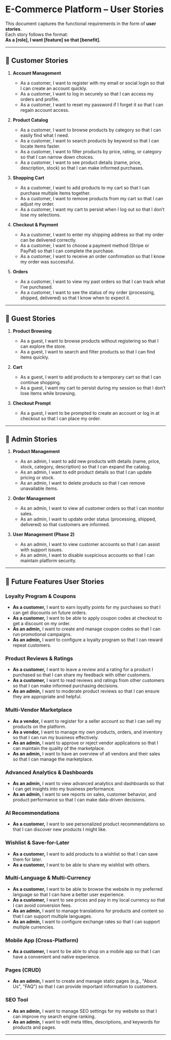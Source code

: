 # E-Commerce Platform – User Stories

This document captures the functional requirements in the form of **user stories**.  
Each story follows the format:  
**As a [role], I want [feature] so that [benefit].**

---

## 👤 Customer Stories
1. **Account Management**
   - As a customer, I want to register with my email or social login so that I can create an account quickly.
   - As a customer, I want to log in securely so that I can access my orders and profile.
   - As a customer, I want to reset my password if I forget it so that I can regain account access.

2. **Product Catalog**
   - As a customer, I want to browse products by category so that I can easily find what I need.
   - As a customer, I want to search products by keyword so that I can locate items faster.
   - As a customer, I want to filter products by price, rating, or category so that I can narrow down choices.
   - As a customer, I want to see product details (name, price, description, stock) so that I can make informed purchases.

3. **Shopping Cart**
   - As a customer, I want to add products to my cart so that I can purchase multiple items together.
   - As a customer, I want to remove products from my cart so that I can adjust my order.
   - As a customer, I want my cart to persist when I log out so that I don’t lose my selections.

4. **Checkout & Payment**
   - As a customer, I want to enter my shipping address so that my order can be delivered correctly.
   - As a customer, I want to choose a payment method (Stripe or PayPal) so that I can complete the purchase.
   - As a customer, I want to receive an order confirmation so that I know my order was successful.

5. **Orders**
   - As a customer, I want to view my past orders so that I can track what I’ve purchased.
   - As a customer, I want to see the status of my order (processing, shipped, delivered) so that I know when to expect it.

---

## 👤 Guest Stories
1. **Product Browsing**
   - As a guest, I want to browse products without registering so that I can explore the store.
   - As a guest, I want to search and filter products so that I can find items quickly.

2. **Cart**
   - As a guest, I want to add products to a temporary cart so that I can continue shopping.
   - As a guest, I want my cart to persist during my session so that I don’t lose items while browsing.

3. **Checkout Prompt**
   - As a guest, I want to be prompted to create an account or log in at checkout so that I can place my order.

---

## 👤 Admin Stories
1. **Product Management**
   - As an admin, I want to add new products with details (name, price, stock, category, description) so that I can expand the catalog.
   - As an admin, I want to edit product details so that I can update pricing or stock.
   - As an admin, I want to delete products so that I can remove unavailable items.

2. **Order Management**
   - As an admin, I want to view all customer orders so that I can monitor sales.
   - As an admin, I want to update order status (processing, shipped, delivered) so that customers are informed.

3. **User Management (Phase 2)**
   - As an admin, I want to view customer accounts so that I can assist with support issues.
   - As an admin, I want to disable suspicious accounts so that I can maintain platform security.

---

## 🚀 Future Features User Stories

### Loyalty Program & Coupons
- **As a customer,** I want to earn loyalty points for my purchases so that I can get discounts on future orders.
- **As a customer,** I want to be able to apply coupon codes at checkout to get a discount on my order.
- **As an admin,** I want to create and manage coupon codes so that I can run promotional campaigns.
- **As an admin,** I want to configure a loyalty program so that I can reward repeat customers.

### Product Reviews & Ratings
- **As a customer,** I want to leave a review and a rating for a product I purchased so that I can share my feedback with other customers.
- **As a customer,** I want to read reviews and ratings from other customers so that I can make informed purchasing decisions.
- **As an admin,** I want to moderate product reviews so that I can ensure they are appropriate and helpful.

### Multi-Vendor Marketplace
- **As a vendor,** I want to register for a seller account so that I can sell my products on the platform.
- **As a vendor,** I want to manage my own products, orders, and inventory so that I can run my business effectively.
- **As an admin,** I want to approve or reject vendor applications so that I can maintain the quality of the marketplace.
- **As an admin,** I want to have an overview of all vendors and their sales so that I can manage the marketplace.

### Advanced Analytics & Dashboards
- **As an admin,** I want to view advanced analytics and dashboards so that I can get insights into my business performance.
- **As an admin,** I want to see reports on sales, customer behavior, and product performance so that I can make data-driven decisions.

### AI Recommendations
- **As a customer,** I want to see personalized product recommendations so that I can discover new products I might like.

### Wishlist & Save-for-Later
- **As a customer,** I want to add products to a wishlist so that I can save them for later.
- **As a customer,** I want to be able to share my wishlist with others.

### Multi-Language & Multi-Currency
- **As a customer,** I want to be able to browse the website in my preferred language so that I can have a better user experience.
- **As a customer,** I want to see prices and pay in my local currency so that I can avoid conversion fees.
- **As an admin,** I want to manage translations for products and content so that I can support multiple languages.
- **As an admin,** I want to configure exchange rates so that I can support multiple currencies.

### Mobile App (Cross-Platform)
- **As a customer,** I want to be able to shop on a mobile app so that I can have a convenient and native experience.

### Pages (CRUD)
- **As an admin,** I want to create and manage static pages (e.g., "About Us", "FAQ") so that I can provide important information to customers.

### SEO Tool
- **As an admin,** I want to manage SEO settings for my website so that I can improve my search engine ranking.
- **As an admin,** I want to edit meta titles, descriptions, and keywords for products and pages.  

---
